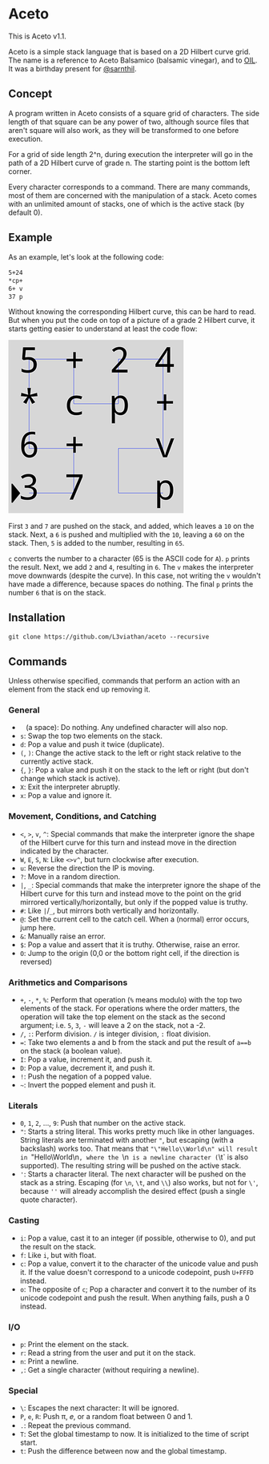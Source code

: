 # Aceto
This is Aceto v1.1.

Aceto is a simple stack language that is based on a 2D Hilbert curve grid. The
name is a reference to Aceto Balsamico (balsamic vinegar), and to
[OIL](https://github.com/L3viathan/OIL). It was a birthday present for
[@sarnthil](https://github.com/sarnthil).

## Concept
A program written in Aceto consists of a square grid of characters. The side
length of that square can be any power of two, although source files that aren't
square will also work, as they will be transformed to one before execution.

For a grid of side length 2^n, during execution the interpreter will go in the
path of a 2D Hilbert curve of grade n. The starting point is the bottom left
corner.

Every character corresponds to a command. There are many commands, most of them
are concerned with the manipulation of a stack. Aceto comes with an unlimited
amount of stacks, one of which is the active stack (by default 0).

## Example

As an example, let's look at the following code:

    5+24
    *cp+
    6+ v
    37 p

Without knowing the corresponding Hilbert curve, this can be hard to read. But
when you put the code on top of a picture of a grade 2 Hilbert curve, it starts
getting easier to understand at least the code flow:

![Example code that prints "A6"](example_small.png)

First `3` and `7` are pushed on the stack, and added, which leaves a `10` on the
stack. Next, a `6` is pushed and multiplied with the `10`, leaving a `60` on the
stack. Then, `5` is added to the number, resulting in `65`.

`c` converts the number to a character (65 is the ASCII code for `A`). `p`
prints the result. Next, we add `2` and `4`, resulting in `6`. The `v` makes the
interpreter move downwards (despite the curve). In this case, not writing the
`v` wouldn't have made a difference, because spaces do nothing. The final `p`
prints the number `6` that is on the stack.

## Installation

    git clone https://github.com/L3viathan/aceto --recursive

## Commands

Unless otherwise specified, commands that perform an action with an element from
the stack end up removing it.

### General
- ` ` (a space): Do nothing. Any undefined character will also nop.
- `s`: Swap the top two elements on the stack.
- `d`: Pop a value and push it twice (duplicate).
- `(`, `)`: Change the active stack to the left or right stack relative to the
  currently active stack.
- `{`, `}`: Pop a value and push it on the stack to the left or right (but don't
  change which stack is active).
- `X`: Exit the interpreter abruptly.
- `x`: Pop a value and ignore it.

### Movement, Conditions, and Catching
- `<`, `>`, `v`, `^`: Special commands that make the interpreter ignore the
  shape of the Hilbert curve for this turn and instead move in the direction
  indicated by the character.
- `W`, `E`, `S`, `N`: Like `<>v^`, but turn clockwise after execution.
- `u`: Reverse the direction the IP is moving.
- `?`: Move in a random direction.
- `|`, `_`: Special commands that make the interpreter ignore the shape of the
  Hilbert curve for this turn and instead move to the point on the grid mirrored
  vertically/horizontally, but only if the popped value is truthy.
- `#`: Like `|`/`_`, but mirrors both vertically and horizontally.
- `@`: Set the current cell to the catch cell. When a (normal) error occurs, jump here.
- `&`: Manually raise an error.
- `$`: Pop a value and assert that it is truthy. Otherwise, raise an error.
- `O`: Jump to the origin (0,0 or the bottom right cell, if the direction is
  reversed)

### Arithmetics and Comparisons
- `+`, `-`, `*`, `%`: Perform that operation (`%` means modulo) with the top two
  elements of the stack. For operations where the order matters, the operation
  will take the top element on the stack as the second argument; i.e. `5`, `3`,
  `-` will leave a 2 on the stack, not a -2.
- `/`, `:`: Perform division. `/` is integer division, `:` float division.
- `=`: Take two elements a and b from the stack and put the result of `a==b` on
  the stack (a boolean value).
- `I`: Pop a value, increment it, and push it.
- `D`: Pop a value, decrement it, and push it.
- `!`: Push the negation of a popped value.
- `~`: Invert the popped element and push it.

### Literals
- `0`, `1`, `2`, ..., `9`: Push that number on the active stack.
- `"`: Starts a string literal. This works pretty much like in other languages.
  String literals are terminated with another `"`, but escaping (with a
  backslash) works too. That means that `"\"Hello\\World\n" will result in
  `"Hello\World\n`, where the `\n` is a newline character (`\t` is also
  supported). The resulting string will be pushed on the active stack.
- `'`: Starts a character literal. The next character will be pushed on the
  stack as a string. Escaping (for `\n`, `\t`, and `\\`) also works, but not for
  `\'`, because `''` will already accomplish the desired effect (push a single
  quote character).

### Casting
- `i`: Pop a value, cast it to an integer (if possible, otherwise to 0), and put
the result on the stack.
- `f`: Like `i`, but with float.
- `c`: Pop a value, convert it to the character of the unicode value and push
  it. If the value doesn't correspond to a unicode codepoint, push `U+FFFD`
  instead.
- `o`: The opposite of `c`; Pop a character and convert it to the number of its
  unicode codepoint and push the result. When anything fails, push a 0 instead.

### I/O
- `p`: Print the element on the stack.
- `r`: Read a string from the user and put it on the stack.
- `n`: Print a newline.
- `,`: Get a single character (without requiring a newline).

### Special
- `\`: Escapes the next character: It will be ignored.
- `P`, `e`, `R`: Push π, 𝑒, or a random float between 0 and 1.
- `.`: Repeat the previous command.
- `T`: Set the global timestamp to now. It is initialized to the time of script
  start.
- `t`: Push the difference between now and the global timestamp.
